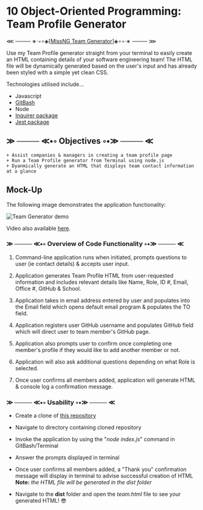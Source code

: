 # 10 Object-Oriented Programming: Team Profile Generator

⋘ ──── ∗⋅◦∘◈\[[MissNG Team Generator](#mock-up)\]◈∘◦⋅∗ ──── ⋙

Use my Team Profile generator straight from your terminal to easily create an HTML containing details of your software engineering team! The HTML file will be dynamically generated based on the user's input and has already been styled with a simple yet clean CSS.

Technologies utilised include...
+ Javascript
+ [GitBash](https://gitforwindows.org/)
+ Node
+ [Inquirer package](https://www.npmjs.com/package/inquirer)
+ [Jest package](https://www.npmjs.com/package/jest)

## ≫ ──── ≪•◦ Objectives ◦•≫ ──── ≪
```
+ Assist companies & managers in creating a team profile page
+ Run a Team Profile generator from Terminal using node.js
+ Dyanmically generate an HTML that displays team contact information at a glance

```

## Mock-Up

The following image demonstrates the application functionality:

![Team Generator demo](./assets/demoTeamGen.gif)

Video also available [here](https://github.com/MissNG-Git/Team-Generator/tree/main/assets/demoTeamGen.mp4).

### ≫ ──── ≪•◦ Overview of Code Functionality ◦•≫ ──── ≪

1. Command-line application runs when initiated, prompts questions to user (ie contact details) & accepts user input.

2. Application generates Team Profile HTML from user-requested information and includes relevant details like Name, Role, ID #, Email, Office #, GitHub & School.

3. Application takes in email address entered by user and populates into the Email field which opens default email program & populates the TO field.

4. Application registers user GitHub username and populates GitHub field which will direct user to team member's GitHub page.

5. Application also prompts user to confirm once completing one member's profile if they would like to add another member or not.

6. Application will also ask additional questions depending on what Role is selected.

7. Once user confirms all members added, application will generate HTML & console log a confirmation message.

### ≫ ──── ≪•◦ Usability ◦•≫ ──── ≪

* Create a clone of [this repository](https://github.com/MissNG-Git/Team-Generator)

* Navigate to directory containing cloned repository

* Invoke the application by using the "_node index.js_" command in GitBash/Terminal

* Answer the prompts displayed in terminal

* Once user confirms all members added, a "Thank you" confirmation message will display in terminal to advise successful creation of HTML
**Note:** _the HTML file will be generated in the dist folder_

* Navigate to the **dist** folder and open the _team.html_ file to see your generated HTML! 😎